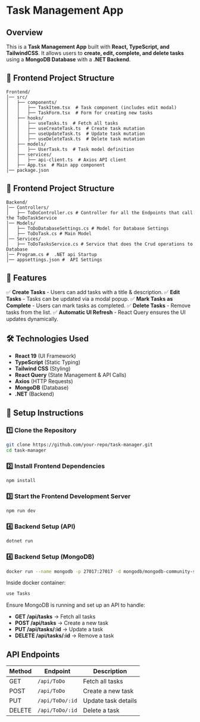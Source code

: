 # Task Management App

## Overview
This is a **Task Management App** built with **React, TypeScript, and TailwindCSS**. It allows users to **create, edit, complete, and delete tasks** using a **MongoDB Database** with a **.NET Backend**.

## 📂 Frontend Project Structure
```
Frontend/
│── src/
│   ├── components/
│   │   ├── TaskItem.tsx  # Task component (includes edit modal)
│   │   ├── TaskForm.tsx  # Form for creating new tasks
│   ├── hooks/
│   │   ├── useTasks.ts  # Fetch all tasks
│   │   ├── useCreateTask.ts  # Create task mutation
│   │   ├── useUpdateTask.ts  # Update task mutation
│   │   ├── useDeleteTask.ts  # Delete task mutation
│   ├── models/
│   │   ├── UserTask.ts  # Task model definition
│   ├── services/
│   │   ├── api-client.ts  # Axios API client
│   ├── App.tsx  # Main app component
│── package.json
```

## 📂 Frontend Project Structure
```
Backend/
│── Controllers/
│   ├── ToDoController.cs # Controller for all the Endpoints that call the ToDoTaskService
│── Models/
│   ├── ToDoDatabaseSettings.cs # Model for Database Settings
│   ├── ToDoTask.cs # Main Model
│── Services/
│   ├── ToDoTasksService.cs # Service that does the Crud operations to Database
│── Program.cs #  .NET api Startup
│── appsettings.json #  API Settings
```
## 🎯 Features
✅ **Create Tasks** - Users can add tasks with a title & description.
✅ **Edit Tasks** - Tasks can be updated via a modal popup.
✅ **Mark Tasks as Complete** - Users can mark tasks as completed.
✅ **Delete Tasks** - Remove tasks from the list.
✅ **Automatic UI Refresh** - React Query ensures the UI updates dynamically.

## 🛠 Technologies Used
- **React 19** (UI Framework)
- **TypeScript** (Static Typing)
- **Tailwind CSS** (Styling)
- **React Query** (State Management & API Calls)
- **Axios** (HTTP Requests)
- **MongoDB** (Database)
- **.NET** (Backend)

## 🔧 Setup Instructions
### 1️⃣ Clone the Repository
```sh
git clone https://github.com/your-repo/task-manager.git
cd task-manager
```

### 2️⃣ Install Frontend Dependencies
```sh
npm install
```

### 3️⃣ Start the Frontend Development Server
```sh
npm run dev
```

### 4️⃣ Backend Setup (API)
```sh
dotnet run
```
### 4️⃣ Backend Setup (MongoDB)
```sh
docker run --name mongodb -p 27017:27017 -d mongodb/mongodb-community-server:latest
```
Inside docker container:
```sh
use Tasks
```

Ensure MongoDB is running and set up an API to handle:
- **GET /api/tasks** → Fetch all tasks
- **POST /api/tasks** → Create a new task
- **PUT /api/tasks/:id** → Update a task
- **DELETE /api/tasks/:id** → Remove a task

## API Endpoints
| Method | Endpoint        | Description              |
|--------|----------------|--------------------------|
| GET    | `/api/ToDo`    | Fetch all tasks         |
| POST   | `/api/ToDo`    | Create a new task       |
| PUT    | `/api/ToDo/:id` | Update task details     |
| DELETE | `/api/ToDo/:id` | Delete a task           |

